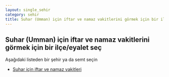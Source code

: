 ```yaml
---
layout: single_sehir
category: sehir
title: Suhar (Umman) için iftar ve namaz vakitlerini görmek için bir ilçe/eyalet seç
---
```



## Suhar (Umman) için iftar ve namaz vakitlerini görmek için bir ilçe/eyalet seç

Aşağıdaki listeden bir şehir ya da semt seçin


* [Suhar için iftar ve namaz vakitleri](/iftar.html?sehir=Suhar&ulke=Umman&state=Suhar)
